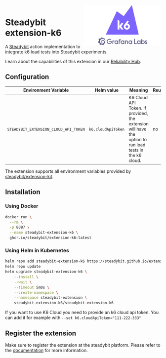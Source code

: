 <img src="./logo.webp" height="130" align="right" alt="K6 logo">

# Steadybit extension-k6

A [Steadybit](https://www.steadybit.com/) action implementation to integrate k6 load tests into Steadybit experiments.

Learn about the capabilities of this extension in our [Reliability Hub](https://hub.steadybit.com/extension/com.github.steadybit.extension_k6).

## Configuration

| Environment Variable                  | Helm value         | Meaning                                                                                                | Reuired | Default |
|---------------------------------------|--------------------|--------------------------------------------------------------------------------------------------------|---------|---------|
| `STEADYBIT_EXTENSION_CLOUD_API_TOKEN` | `k6.cloudApiToken` | K6 Cloud API Token. If provided, the extension will have the option to run load tests in the k6 cloud. | no      |         |

The extension supports all environment variables provided by [steadybit/extension-kit](https://github.com/steadybit/extension-kit#environment-variables).

## Installation

### Using Docker

```sh
docker run \
  --rm \
  -p 8087 \
  --name steadybit-extension-k6 \
  ghcr.io/steadybit/extension-k6:latest
```

### Using Helm in Kubernetes

```sh
helm repo add steadybit-extension-k6 https://steadybit.github.io/extension-k6
helm repo update
helm upgrade steadybit-extension-k6 \
    --install \
    --wait \
    --timeout 5m0s \
    --create-namespace \
    --namespace steadybit-extension \
    steadybit-extension-k6/steadybit-extension-k6
```

If you want to use K6 Cloud you need to provide an k6 cloud api token. You can add it for example with `--set k6.cloudApiToken="111-222-333"`

## Register the extension

Make sure to register the extension at the steadybit platform. Please refer to
the [documentation](https://docs.steadybit.com/integrate-with-steadybit/extensions/extension-installation) for more information.
